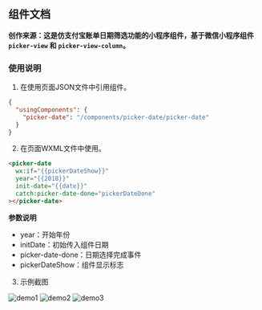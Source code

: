 ## 组件文档

**创作来源：这是仿支付宝账单日期筛选功能的小程序组件，基于微信小程序组件 `picker-view` 和 `picker-view-column`。**

### 使用说明

1. 在使用页面JSON文件中引用组件。
```JSON
{
  "usingComponents": {
    "picker-date": "/components/picker-date/picker-date"
  }
}
```

2. 在页面WXML文件中使用。
```HTML
<picker-date
  wx:if="{{pickerDateShow}}"
  year="{{2018}}"
  init-date="{{date}}"
  catch:picker-date-done="pickerDateDone"
></picker-date>
```
**参数说明**
 - year：开始年份
 - initDate：初始传入组件日期
 - picker-date-done：日期选择完成事件
 - pickerDateShow：组件显示标志

3. 示例截图

![demo1](https://v2.qianhaodong.com/qianhaodong/miniprogress/master/%E5%B0%8F%E7%A8%8B%E5%BA%8F%E7%BB%84%E4%BB%B6/%E4%BB%BF%E6%94%AF%E4%BB%98%E5%AE%9D%E8%B4%A6%E5%8D%95%E6%97%A5%E6%9C%9F%E7%AD%9B%E9%80%89%E7%BB%84%E4%BB%B6/images/demo1.png "Demo1")
![demo2](https://v2.qianhaodong.com/qianhaodong/miniprogress/master/%E5%B0%8F%E7%A8%8B%E5%BA%8F%E7%BB%84%E4%BB%B6/%E4%BB%BF%E6%94%AF%E4%BB%98%E5%AE%9D%E8%B4%A6%E5%8D%95%E6%97%A5%E6%9C%9F%E7%AD%9B%E9%80%89%E7%BB%84%E4%BB%B6/images/demo2.png "demo2")
![demo3](https://v2.qianhaodong.com/qianhaodong/miniprogress/master/%E5%B0%8F%E7%A8%8B%E5%BA%8F%E7%BB%84%E4%BB%B6/%E4%BB%BF%E6%94%AF%E4%BB%98%E5%AE%9D%E8%B4%A6%E5%8D%95%E6%97%A5%E6%9C%9F%E7%AD%9B%E9%80%89%E7%BB%84%E4%BB%B6/images/demo3.png "demo3")
